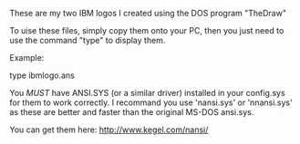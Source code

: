 These are my two IBM logos I created using the DOS program "TheDraw"

To uise these files, simply copy them onto your PC, then you just need to use the command "type" to display them. 

Example:

type ibmlogo.ans

You _MUST_ have ANSI.SYS (or a similar driver) installed in your config.sys for them to work correctly. I recommand you use 'nansi.sys'
or 'nnansi.sys' as these are better and faster than the original MS-DOS ansi.sys.

You can get them here:
http://www.kegel.com/nansi/

